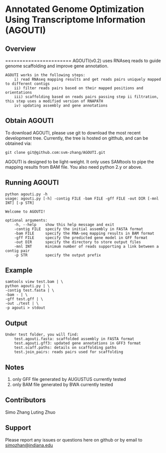 Annotated Genome Optimization Using Transcriptome Information (AGOUTI)
==========================

## Overview
=======================
AGOUTI(v0.2) uses RNAseq reads to guide genome scaffolding and improve gene annotation.

```
AGOUTI works in the following steps:
	i) read RNAseq mapping results and get reads pairs uniquely mapped to different contigs
	ii) filter reads pairs based on their mapped positions and orientations
	iii) scaffolding based on reads pairs passing step ii filtration, this step uses a modified version of RNAPATH
	iv) updating assembly and gene annotations
```

## Obtain AGOUTI

To download AGOUTI, please use git to download the most recent development tree. Currently, the tree is hosted on gitthub, and can be obtained via:

    git clone git@github.com:svm-zhang/AGOUTI.git

AGOUTI is designed to be light-weight. It only uses SAMtools to pipe the mapping results from BAM file. You also need python 2.y or above.

## Running AGOUTI

```
python agouti.py -h
usage: agouti.py [-h] -contig FILE -bam FILE -gff FILE -out DIR [-mnl INT] [-p STR]

Welcome to AGOUTI!

optional arguments:
	-h, --help    show this help message and exit
	-contig FILE  specify the initial assembly in FASTA format
	-bam FILE     specify the RNA-seq mapping results in BAM format
	-gff FILE     specify the predicted gene model in GFF format
	-out DIR      specify the directory to store output files
	-mnl INT      minimum number of reads supporting a link between a contig pair
	-p STR        specify the output prefix
```

## Example

```
samtools view test.bam | \
python agouti.py | \
-contig test.fasta | \
-bam - | \
-gff test.gff | \
-out ./test | \
-p agouti > stdout
```

## Output

```
Under test folder, you will find:
	test.agouti.fasta: scaffolded assembly in FASTA format
	test.agouti.gff3: updated gene annotations in GFF3 format
	test.scaff.paths: details on scaffolding paths
	test.join_pairs: reads pairs used for scaffolding
```

## Notes

1. only GFF file generated by AUGUSTUS currently tested
2. only BAM file generated by BWA currently tested

## Contributors

Simo Zhang
Luting Zhuo

## Support

Please report any issues or questions here on github or by email to simozhan@indiana.edu
